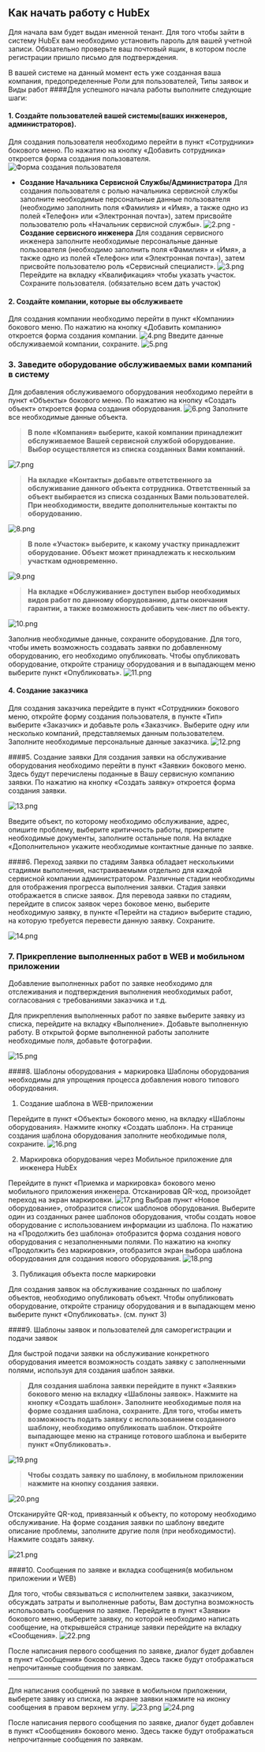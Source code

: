 ## Как начать работу с HubEx
Для начала вам будет выдан именной тенант. Для того чтобы зайти в систему HubEx вам необходимо установить пароль для вашей учетной записи. Обязательно проверьте ваш почтовый ящик, в котором после регистрации пришло письмо для подтверждения.

В вашей системе на данный момент есть уже созданная ваша компания, предопределенные Роли для пользователей, Типы заявок и Виды работ
####Для успешного начала работы выполните следующие шаги:
#### 1. Создайте пользователей вашей системы(ваших инженеров, администраторов).
Для создания пользователя необходимо перейти в пункт «Сотрудники» бокового меню. По нажатию на кнопку «Добавить сотрудника» откроется форма создания пользователя.
![Форма создания пользователя](/attachments/images/user-add-01.png)
   - **Создание Начальника Сервисной Службы/Администратора**
Для создания пользователя с ролью начальника сервисной службы заполните необходимые персональные данные пользователя (необходимо заполнить поля «Фамилия» и «Имя», а также одно из полей «Телефон» или «Электронная почта»), затем присвойте пользователю роль «Начальник сервисной службы». 
![2.png](/.attachments/2-99e31c94-7daf-42a8-9a81-65062f01e37f.png)
    - **Создание сервисного инженера** 
Для создания сервисного инженера заполните необходимые персональные данные пользователя (необходимо заполнить поля «Фамилия» и «Имя», а также одно из полей «Телефон» или «Электронная почта»), затем присвойте пользователю роль «Сервисный специалист».
![3.png](/.attachments/3-35387556-7efd-4dce-93dc-f36dcd294481.png)
    Перейдите на вкладку «Квалификация» чтобы указать участок. Сохраните пользователя.
(обязательно всем дать участок)


#### 2. Создайте компании, которые вы обслуживаете 
Для создания компании необходимо перейти в пункт «Компании» бокового меню. По нажатию на кнопку «Добавить компанию» откроется форма создания компании.
![4.png](/.attachments/4-9b194338-1350-4c95-9313-cda9ce86677c.png)
Введите данные обслуживаемой компании, сохраните.
![5.png](/.attachments/5-97eabf06-d9f5-4364-8ffd-1b287c99042b.png)

### 3. Заведите оборудование обслуживаемых вами компаний в систему 
Для добавления обслуживаемого оборудования необходимо перейти в пункт «Объекты» бокового меню. По нажатию на кнопку «Создать объект» откроется форма создания оборудования.
![6.png](/.attachments/6-b52167ce-e8b0-4e95-b38f-5107d305dc6e.png)
Заполните все необходимые данные объекта.
>	**В поле «Компания» выберите, какой компании принадлежит обслуживаемое Вашей сервисной службой оборудование. Выбор осуществляется из списка созданных Вами компаний.**

![7.png](/.attachments/7-baf68dda-6a89-4b3d-a5ca-43fb291b8e52.png)
>	**На вкладке «Контакты» добавьте ответственного за обслуживание данного объекта сотрудника. Ответственный за объект выбирается из списка созданных Вами пользователей. При необходимости, введите дополнительные контакты по оборудованию.**

![8.png](/.attachments/8-e214f7e9-b5d1-4a25-a16d-6ee5674667dd.png)

>	**В поле «Участок» выберите, к какому участку принадлежит оборудование. Объект может принадлежать к нескольким участкам одновременно.**

![9.png](/.attachments/9-274a00cc-88f6-40e5-b585-085fe268143f.png)

>**На вкладке «Обслуживание» доступен выбор необходимых видов работ по данному оборудованию, даты окончания гарантии, а также возможность добавить чек-лист по объекту.**

![10.png](/.attachments/10-df316426-0d67-44ee-b194-eb601923c2c1.png)

  Заполнив необходимые данные, сохраните оборудование. Для того, чтобы иметь возможность создавать заявки по добавленному оборудованию, его необходимо опубликовать. Чтобы опубликовать оборудование, откройте страницу оборудования и в выпадающем меню выберите пункт «Опубликовать».
![11.png](/.attachments/11-e082fc55-df81-4b37-a5c1-0be296b623a9.png)

#### 4.  Создание заказчика
Для создания заказчика перейдите в пункт «Сотрудники» бокового меню, откройте форму создания пользователя, в пункте «Тип» выберите «Заказчик» и добавьте роль «Заказчик». Выберите одну или несколько компаний, представляемых данным пользователем. Заполните необходимые персональные данные заказчика. 
![12.png](/.attachments/12-871fd44c-2cdf-4a14-8343-880d46f7a58a.png)

####5. Создание заявки 
Для создания заявки на обслуживание оборудования необходимо перейти в пункт «Заявки» бокового меню. Здесь будут перечислены поданные в Вашу сервисную компанию заявки. По нажатию на кнопку «Создать заявку» откроется форма создания заявки.

![13.png](/.attachments/13-38be998b-b9ae-420d-b687-bc0454525477.png)

Введите объект, по которому необходимо обслуживание, адрес, опишите проблему, выберите критичность работы, прикрепите необходимые документы, заполните остальные поля. На вкладке «Дополнительно» укажите необходимые контактные данные по заявке.

####6. Переход заявки по стадиям 
Заявка обладает несколькими стадиями выполнения, настраиваемыми отдельно для каждой сервисной компании администратором. Различные стадии необходимы для отображения прогресса выполнения заявки. Стадия заявки отображается в списке заявок. 
Для перевода заявки по стадиям, перейдите в список заявок через боковое меню, выберите необходимую заявку, в пункте «Перейти на стадию» выберите стадию, на которую требуется перевести данную заявку. Сохраните.

![14.png](/.attachments/14-720facc6-34cc-4d42-93f3-28261823dbb8.png)

### 7. Прикрепление выполненных работ в WEB и мобильном приложении 
Добавление выполненных работ по заявке необходимо для отслеживания и подтверждения выполнения необходимых работ, согласования с требованиями заказчика и т.д.

Для прикрепления выполненных работ по заявке выберите заявку из списка, перейдите на вкладку «Выполнение». Добавьте выполненную работу. В открытой форме выполненной работы заполните необходимые поля, добавьте фотографии. 

![15.png](/.attachments/15-c783c215-1f0a-4150-8f65-88dd08c535a7.png)

####8. Шаблоны оборудования + маркировка
Шаблоны оборудования необходимы для упрощения процесса добавления нового типового оборудования.
1) Cоздание шаблона в WEB-приложении

Перейдите в пункт «Объекты» бокового меню, на вкладку «Шаблоны оборудования». Нажмите кнопку «Создать шаблон». На странице создания шаблона оборудования заполните необходимые поля, сохраните.
![16.png](/.attachments/16-5a09ad47-61e6-4aad-a20a-7aa673338e10.png)

2) Маркировка оборудования через Мобильное приложение для инженера HubEx

Перейдите в пункт «Приемка и маркировка» бокового меню мобильного приложения инженера. Отсканировав QR-код, произойдет переход на экран маркировки. 
![17.png](/.attachments/17-1b15d54a-d491-40fa-9429-f1430ddb88ae.png)
Выбрав пункт «Новое оборудование», отобразится список шаблонов оборудования. Выберите один из созданных ранее шаблонов оборудования, чтобы создать новое оборудование с использованием информации из шаблона. По нажатию на «Продолжить без шаблона» отобразится форма создания нового оборудования с незаполненными полями. По нажатию на кнопку «Продолжить без маркировки», отобразится экран выбора шаблона оборудования для создания нового оборудования.
![18.png](/.attachments/18-fd017a97-85b8-4622-8114-2ac06dc969e2.png)

   3) Публикация объекта после маркировки

 Для создания заявок на обслуживание созданных по шаблону объектов, необходимо опубликовать объект. Чтобы опубликовать оборудование, откройте страницу оборудования и в выпадающем меню выберите пункт «Опубликовать». (см. пункт 3)

####9. Шаблоны заявок и пользователей для саморегистрации и подачи заявок 

Для быстрой подачи заявки на обслуживание конкретного оборудования имеется возможность создать заявку с заполненными полями, используя для создания шаблон заявки. 
>**Для создания шаблона заявки перейдите в пункт «Заявки» бокового меню на вкладку «Шаблоны заявок». Нажмите на кнопку «Создать шаблон». Заполните необходимые поля на форме создания шаблона, сохраните.
Для того, чтобы иметь возможность подать заявку с использованием созданного шаблону, необходимо опубликовать шаблон. Откройте выпадающее меню на странице готового шаблона и выберите пункт «Опубликовать».**

![19.png](/.attachments/19-0d2abe09-d399-4194-8cbf-2a7ae3a57b4b.png)

>**Чтобы создать заявку по шаблону, в мобильном приложении нажмите на кнопку создания заявки.** 

![20.png](/.attachments/20-a777f272-244d-4f38-b664-72f43005eeee.png)

Отсканируйте QR-код, привязанный к объекту, по которому необходимо обслуживание.  На форме создания заявки по шаблону введите описание проблемы, заполните другие поля (при необходимости). Нажмите создать заявку. 

![21.png](/.attachments/21-1fe2eb15-b118-411e-8e97-30da85f9094c.png)


####10. Сообщения по заявке и вкладка сообщения(в мобильном приложении и WEB)

Для того, чтобы связываться с исполнителем заявки, заказчиком, обсуждать затраты и выполненные работы, Вам доступна возможность использовать сообщения по заявке. Перейдите в пункт «Заявки» бокового меню, выберите заявку, по которой необходимо написать сообщение, на открывшейся странице заявки перейдите на вкладку «Сообщения».
![22.png](/.attachments/22-ec602c33-e6b0-4627-9523-5538ced503b0.png)

После написания первого сообщения по заявке, диалог будет добавлен в пункт «Сообщения» бокового меню. Здесь также будут отображаться непрочитанные сообщения по заявкам.

----
Для написания сообщений по заявке в мобильном приложении, выберете заявку из списка, на экране заявки нажмите на иконку сообщения в правом верхнем углу.
![23.png](/.attachments/23-f42fd4c3-fd2c-4baa-9df1-c067cc819efe.png) ![24.png](/.attachments/24-85b42be4-4c1f-423b-85ce-c9acf23c924a.png)


После написания первого сообщения по заявке, диалог будет добавлен в пункт «Сообщения» бокового меню. Здесь также будут отображаться непрочитанные сообщения по заявкам.
